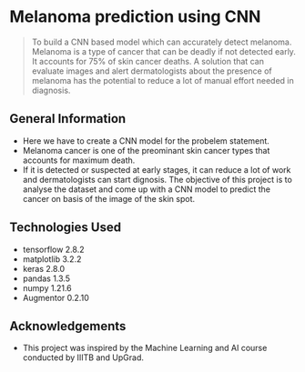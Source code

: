 #  Melanoma prediction using CNN
> To build a CNN based model which can accurately detect melanoma. 
Melanoma is a type of cancer that can be deadly if not detected early.
It accounts for 75% of skin cancer deaths. 
A solution that can evaluate images and alert dermatologists about the presence of melanoma has the potential to reduce a lot of manual effort needed in diagnosis.

## General Information
- Here we have to create a CNN model for the probelem statement.
- Melanoma cancer is one of the preominant skin cancer types that accounts for maximum death.
- If it is detected or suspected at early stages, it can reduce a lot of work and dermatologists can start dignosis.
The objective of this project is to analyse the dataset and come up with a CNN model to predict the cancer on basis of the image of the skin spot.

## Technologies Used

- tensorflow 2.8.2
- matplotlib 3.2.2
- keras 2.8.0
- pandas 1.3.5
- numpy 1.21.6
- Augmentor 0.2.10


## Acknowledgements
- This project was inspired by the Machine Learning and AI course conducted by IIITB and UpGrad.  
